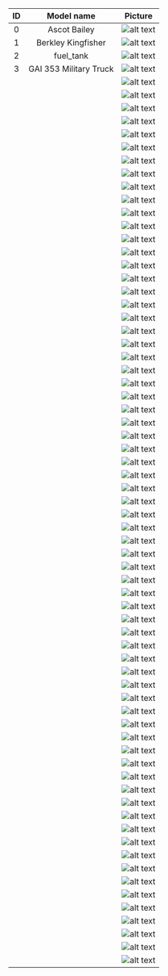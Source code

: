 | ID | Model name | Picture |
|:-------:|:-------:|:----------:|
| 0 | Ascot Bailey | ![alt text](https://steamuserimages-a.akamaihd.net/ugc/1022823454064488601/0F5A0953F6D9988F400C3D81E9B51B0E2FC3FD94/) |
| 1 | Berkley Kingfisher | ![alt text](https://steamuserimages-a.akamaihd.net/ugc/1022823454064432584/7597F317CD321EF0D004AE1993FBD5FAFA2C6C31/) |
| 2 | fuel_tank | ![alt text](https://images2.wikia.nocookie.net/__cb20100919123730/mafia2removedfeatures/images/thumb/8/8a/Trago3.png/800px-Trago3.png) |
| 3 | GAI 353 Military Truck | ![alt text](https://steamuserimages-a.akamaihd.net/ugc/1022823520160191753/3F6C6CB27B6BAA7B7E3DA4DA8B76AF2BFC3132B9/) |
| | | ![alt text]() |
| | | ![alt text]() |
| | | ![alt text]() |
| | | ![alt text]() |
| | | ![alt text]() |
| | | ![alt text]() |
| | | ![alt text]() |
| | | ![alt text]() |
| | | ![alt text]() |
| | | ![alt text]() |
| | | ![alt text]() |
| | | ![alt text]() |
| | | ![alt text]() |
| | | ![alt text]() |
| | | ![alt text]() |
| | | ![alt text]() |
| | | ![alt text]() |
| | | ![alt text]() |
| | | ![alt text]() |
| | | ![alt text]() |
| | | ![alt text]() |
| | | ![alt text]() |
| | | ![alt text]() |
| | | ![alt text]() |
| | | ![alt text]() |
| | | ![alt text]() |
| | | ![alt text]() |
| | | ![alt text]() |
| | | ![alt text]() |
| | | ![alt text]() |
| | | ![alt text]() |
| | | ![alt text]() |
| | | ![alt text]() |
| | | ![alt text]() |
| | | ![alt text]() |
| | | ![alt text]() |
| | | ![alt text]() |
| | | ![alt text]() |
| | | ![alt text]() |
| | | ![alt text]() |
| | | ![alt text]() |
| | | ![alt text]() |
| | | ![alt text]() |
| | | ![alt text]() |
| | | ![alt text]() |
| | | ![alt text]() |
| | | ![alt text]() |
| | | ![alt text]() |
| | | ![alt text]() |
| | | ![alt text]() |
| | | ![alt text]() |
| | | ![alt text]() |
| | | ![alt text]() |
| | | ![alt text]() |
| | | ![alt text]() |
| | | ![alt text]() |
| | | ![alt text]() |
| | | ![alt text]() |
| | | ![alt text]() |
| | | ![alt text]() |
| | | ![alt text]() |
| | | ![alt text]() |
| | | ![alt text]() |
| | | ![alt text]() |
| | | ![alt text]() |
| | | ![alt text]() |
| | | ![alt text]() |
| | | ![alt text]() |